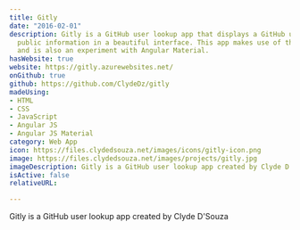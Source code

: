 ```yaml
---
title: Gitly
date: "2016-02-01"
description: Gitly is a GitHub user lookup app that displays a GitHub user's basic
  public information in a beautiful interface. This app makes use of the GitHub API
  and is also an experiment with Angular Material.
hasWebsite: true
website: https://gitly.azurewebsites.net/
onGithub: true
github: https://github.com/ClydeDz/gitly
madeUsing:
- HTML
- CSS
- JavaScript
- Angular JS
- Angular JS Material
category: Web App
icon: https://files.clydedsouza.net/images/icons/gitly-icon.png
image: https://files.clydedsouza.net/images/projects/gitly.jpg
imageDescription: Gitly is a GitHub user lookup app created by Clyde D'Souza
isActive: false
relativeURL: 

---
```


Gitly is a GitHub user lookup app created by Clyde D'Souza


